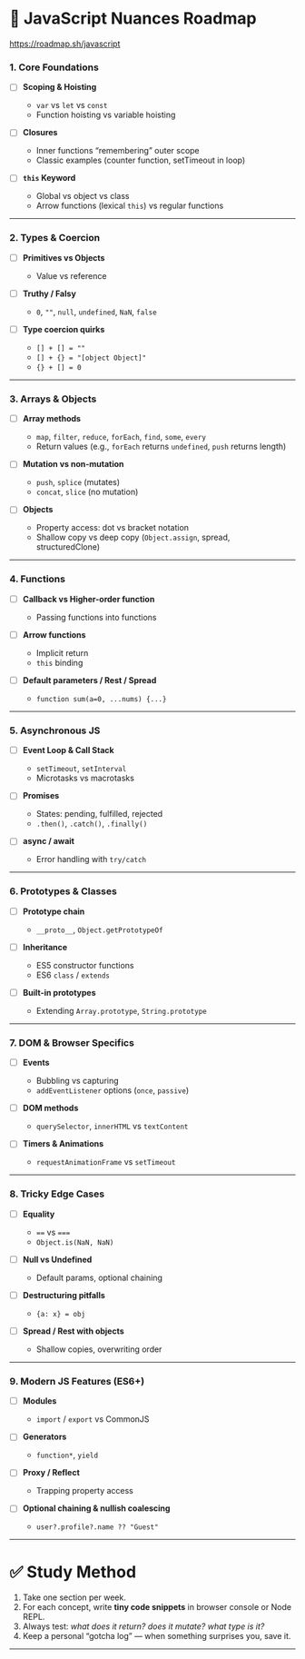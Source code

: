 # 🧭 JavaScript Nuances Roadmap

https://roadmap.sh/javascript

### 1. **Core Foundations**

* [ ] **Scoping & Hoisting**

  * `var` vs `let` vs `const`
  * Function hoisting vs variable hoisting
* [ ] **Closures**

  * Inner functions “remembering” outer scope
  * Classic examples (counter function, setTimeout in loop)
* [ ] **`this` Keyword**

  * Global vs object vs class
  * Arrow functions (lexical `this`) vs regular functions

---

### 2. **Types & Coercion**

* [ ] **Primitives vs Objects**

  * Value vs reference
* [ ] **Truthy / Falsy**

  * `0`, `""`, `null`, `undefined`, `NaN`, `false`
* [ ] **Type coercion quirks**

  * `[] + [] = ""`
  * `[] + {} = "[object Object]"`
  * `{} + [] = 0`

---

### 3. **Arrays & Objects**

* [ ] **Array methods**

  * `map`, `filter`, `reduce`, `forEach`, `find`, `some`, `every`
  * Return values (e.g., `forEach` returns `undefined`, `push` returns length)
* [ ] **Mutation vs non-mutation**

  * `push`, `splice` (mutates)
  * `concat`, `slice` (no mutation)
* [ ] **Objects**

  * Property access: dot vs bracket notation
  * Shallow copy vs deep copy (`Object.assign`, spread, structuredClone)

---

### 4. **Functions**

* [ ] **Callback vs Higher-order function**

  * Passing functions into functions
* [ ] **Arrow functions**

  * Implicit return
  * `this` binding
* [ ] **Default parameters / Rest / Spread**

  * `function sum(a=0, ...nums) {...}`

---

### 5. **Asynchronous JS**

* [ ] **Event Loop & Call Stack**

  * `setTimeout`, `setInterval`
  * Microtasks vs macrotasks
* [ ] **Promises**

  * States: pending, fulfilled, rejected
  * `.then()`, `.catch()`, `.finally()`
* [ ] **async / await**

  * Error handling with `try/catch`

---

### 6. **Prototypes & Classes**

* [ ] **Prototype chain**

  * `__proto__`, `Object.getPrototypeOf`
* [ ] **Inheritance**

  * ES5 constructor functions
  * ES6 `class` / `extends`
* [ ] **Built-in prototypes**

  * Extending `Array.prototype`, `String.prototype`

---

### 7. **DOM & Browser Specifics**

* [ ] **Events**

  * Bubbling vs capturing
  * `addEventListener` options (`once`, `passive`)
* [ ] **DOM methods**

  * `querySelector`, `innerHTML` vs `textContent`
* [ ] **Timers & Animations**

  * `requestAnimationFrame` vs `setTimeout`

---

### 8. **Tricky Edge Cases**

* [ ] **Equality**

  * `==` vs `===`
  * `Object.is(NaN, NaN)`
* [ ] **Null vs Undefined**

  * Default params, optional chaining
* [ ] **Destructuring pitfalls**

  * `{a: x} = obj`
* [ ] **Spread / Rest with objects**

  * Shallow copies, overwriting order

---

### 9. **Modern JS Features (ES6+)**

* [ ] **Modules**

  * `import` / `export` vs CommonJS
* [ ] **Generators**

  * `function*`, `yield`
* [ ] **Proxy / Reflect**

  * Trapping property access
* [ ] **Optional chaining & nullish coalescing**

  * `user?.profile?.name ?? "Guest"`

---

# ✅ Study Method

1. Take one section per week.
2. For each concept, write **tiny code snippets** in browser console or Node REPL.
3. Always test: *what does it return? does it mutate? what type is it?*
4. Keep a personal “gotcha log” — when something surprises you, save it.

---
